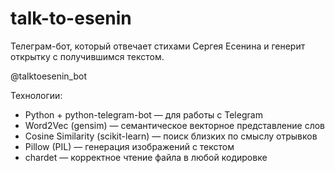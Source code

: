 # talk-to-esenin
Телеграм-бот, который отвечает стихами Сергея Есенина и генерит открытку с получившимся текстом.

@talktoesenin_bot

Технологии:

- Python + python-telegram-bot — для работы с Telegram
- Word2Vec (gensim) — семантическое векторное представление слов
- Cosine Similarity (scikit-learn) — поиск близких по смыслу отрывков
- Pillow (PIL) — генерация изображений с текстом
- chardet — корректное чтение файла в любой кодировке
